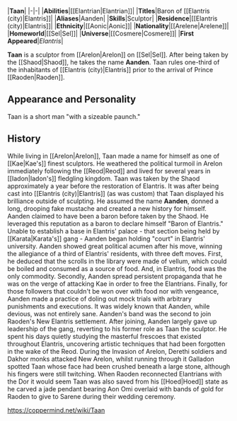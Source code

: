 |**Taan**|
|-|-|
|**Abilities**|[[Elantrian\|Elantrian]]|
|**Titles**|Baron of [[Elantris (city)\|Elantris]]|
|**Aliases**|Aanden|
|**Skills**|Sculptor|
|**Residence**|[[Elantris (city)\|Elantris]]|
|**Ethnicity**|[[Aonic\|Aonic]]|
|**Nationality**|[[Arelene\|Arelene]]|
|**Homeworld**|[[Sel\|Sel]]|
|**Universe**|[[Cosmere\|Cosmere]]|
|**First Appeared**|*Elantris*|

**Taan** is a sculptor from [[Arelon\|Arelon]] on [[Sel\|Sel]]. After being taken by the [[Shaod\|Shaod]], he takes the name **Aanden**. Taan rules one-third of the inhabitants of [[Elantris (city)\|Elantris]] prior to the arrival of Prince [[Raoden\|Raoden]].

## Appearance and Personality
Taan is a short man "with a sizeable paunch."

## History
While living in [[Arelon\|Arelon]], Taan made a name for himself as one of [[Kae\|Kae's]] finest sculptors. He weathered the political turmoil in Arelon immediately following the [[Reod\|Reod]] and lived for several years in [[Iadon\|Iadon's]] fledgling kingdom. Taan was taken by the Shaod approximately a year before the restoration of Elantris.
It was after being cast into [[Elantris (city)\|Elantris]] (as was custom) that Taan displayed his brilliance outside of sculpting. He assumed the name **Aanden**, donned a long, drooping fake mustache and created a new history for himself. Aanden claimed to have been a baron before taken by the Shaod. He leveraged this reputation as a baron to declare himself "Baron of Elantris." Unable to establish a base in Elantris' palace - that section being held by [[Karata\|Karata's]] gang - Aanden began holding "court" in Elantris' university.
Aanden showed great political acumen after his move, winning the allegiance of a third of Elantris' residents, with three deft moves. First, he deduced that the scrolls in the library were made of vellum, which could be boiled and consumed as a source of food. And, in Elantris, food was the only commodity. Secondly, Aanden spread persistent propaganda that he was on the verge of attacking Kae in order to free the Elantrians. Finally, for those followers that couldn't be won over with food nor with vengeance, Aanden made a practice of doling out mock trials with arbitrary punishments and executions. It was widely known that Aanden, while devious, was not entirely sane.
Aanden's band was the second to join Raoden's New Elantris settlement. After joining, Aanden largely gave up leadership of the gang, reverting to his former role as Taan the sculptor. He spent his days quietly studying the masterful frescoes that existed throughout Elantris, uncovering artistic techniques that had been forgotten in the wake of the Reod.
During the Invasion of Arelon, Derethi soldiers and Dakhor monks attacked New Arelon, whilst running through it Galladon spotted Taan whose face had been crushed beneath a large stone, although his fingers were still twitching.
When Raoden reconnected Elantrians with the Dor it would seem Taan was also saved from his [[Hoed\|Hoed]] state as he carved a jade pendant bearing Aon Omi overlaid with bands of gold for Raoden to give to Sarene during their wedding ceremony.



https://coppermind.net/wiki/Taan